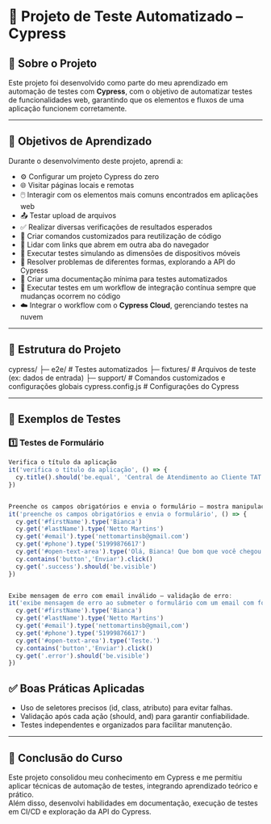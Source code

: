 # 🚀 Projeto de Teste Automatizado – Cypress

## 📌 Sobre o Projeto
Este projeto foi desenvolvido como parte do meu aprendizado em automação de testes com **Cypress**, com o objetivo de automatizar testes de funcionalidades web, garantindo que os elementos e fluxos de uma aplicação funcionem corretamente.

---

## 🎯 Objetivos de Aprendizado
Durante o desenvolvimento deste projeto, aprendi a:

- ⚙️ Configurar um projeto Cypress do zero
- 🌐 Visitar páginas locais e remotas
- 🖱️ Interagir com os elementos mais comuns encontrados em aplicações web
- 📤 Testar upload de arquivos
- ✅ Realizar diversas verificações de resultados esperados
- 🔧 Criar comandos customizados para reutilização de código
- 🔗 Lidar com links que abrem em outra aba do navegador
- 📱 Executar testes simulando as dimensões de dispositivos móveis
- 🧩 Resolver problemas de diferentes formas, explorando a API do Cypress
- 📝 Criar uma documentação mínima para testes automatizados
- 🔄 Executar testes em um workflow de integração contínua sempre que mudanças ocorrem no código
- ☁️ Integrar o workflow com o **Cypress Cloud**, gerenciando testes na nuvem

---

## 📁 Estrutura do Projeto


cypress/
 ├─ e2e/           # Testes automatizados
 ├─ fixtures/      # Arquivos de teste (ex: dados de entrada)
 ├─ support/       # Comandos customizados e configurações globais
cypress.config.js  # Configurações do Cypress



---

## 🧪 Exemplos de Testes

### 1️⃣ Testes de Formulário
```javascript
Verifica o título da aplicação
it('verifica o título da aplicação', () => {
  cy.title().should('be.equal', 'Central de Atendimento ao Cliente TAT')
})


Preenche os campos obrigatórios e envia o formulário – mostra manipulação de inputs e envio:
it('preenche os campos obrigatórios e envia o formulário', () => {
  cy.get('#firstName').type('Bianca')
  cy.get('#lastName').type('Netto Martins')
  cy.get('#email').type('nettomartinsb@gmail.com')
  cy.get('#phone').type('51999876617')
  cy.get('#open-text-area').type('Olá, Bianca! Que bom que você chegou até aqui.')
  cy.contains('button','Enviar').click()
  cy.get('.success').should('be.visible')
})


Exibe mensagem de erro com email inválido – validação de erro:
it('exibe mensagem de erro ao submeter o formulário com um email com formatação inválida', () => {
  cy.get('#firstName').type('Bianca')
  cy.get('#lastName').type('Netto Martins')
  cy.get('#email').type('nettomartinsb@gmail,com')
  cy.get('#phone').type('51999876617')
  cy.get('#open-text-area').type('Teste.')
  cy.contains('button','Enviar').click()
  cy.get('.error').should('be.visible')
})

```

## ✅ **Boas Práticas Aplicadas**

- Uso de seletores precisos (id, class, atributo) para evitar falhas.
- Validação após cada ação (should, and) para garantir confiabilidade.
- Testes independentes e organizados para facilitar manutenção.

---

## 🏁 Conclusão do Curso

Este projeto consolidou meu conhecimento em Cypress e me permitiu aplicar técnicas de automação de testes, integrando aprendizado teórico e prático.  
Além disso, desenvolvi habilidades em documentação, execução de testes em CI/CD e exploração da API do Cypress.
